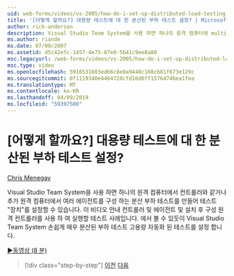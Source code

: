 ```yaml
---
uid: web-forms/videos/vs-2005/how-do-i-set-up-distributed-load-testing-for-high-volume-tests
title: '[어떻게 할까요?] 대용량 테스트에 대 한 분산된 부하 테스트 설정? | Microsoft 문서'
author: rick-anderson
description: Visual Studio Team System을 사용 하면 하나의 원격 컴퓨터에 multipl 컨트롤러를 구성 하는 분산 부하 '간접' 테스트를 만들어 테스트를 설정할 수 있습니다...
ms.author: riande
ms.date: 07/09/2007
ms.assetid: d5c42efc-1457-4e75-87e8-5b41c9ee8a80
msc.legacyurl: /web-forms/videos/vs-2005/how-do-i-set-up-distributed-load-testing-for-high-volume-tests
msc.type: video
ms.openlocfilehash: 5916531603ed66c8e0a9448c168cb81f673e129c
ms.sourcegitcommit: 0f1119340e4464720cfd16d0ff15764746ea1fea
ms.translationtype: MT
ms.contentlocale: ko-KR
ms.lasthandoff: 04/09/2019
ms.locfileid: "59397508"
---
```

# <a name="how-do-i-set-up-distributed-load-testing-for-high-volume-tests"></a>[어떻게 할까요?] 대용량 테스트에 대 한 분산된 부하 테스트 설정?

[Chris Menegay](https://twitter.com/CMenegay)

Visual Studio Team System을 사용 하면 하나의 원격 컴퓨터에서 컨트롤러와 같거나 추가 원격 컴퓨터에서 여러 에이전트를 구성 하는 분산 부하 테스트를 만들어 테스트 "장치"를 설정할 수 있습니다. 이 비디오 안내 컨트롤러 및 에이전트 및 설치 후 구성 원격 컨트롤러를 사용 하 여 실행할 테스트 사례입니다. 에서 볼 수 있듯이 Visual Studio Team System 손쉽게 매우 분산된 부하 테스트 고용량 자동화 된 테스트를 설정 합니다.

[&#9654;동영상 (8 분)](https://channel9.msdn.com/Blogs/ASP-NET-Site-Videos/how-do-i-set-up-distributed-load-testing-for-high-volume-tests)

> [!div class="step-by-step"]
> [이전](how-do-i-tune-web-application-performance-with-profiling.md)
> [다음](how-do-i-enforce-coding-standards-with-code-analysis.md)
